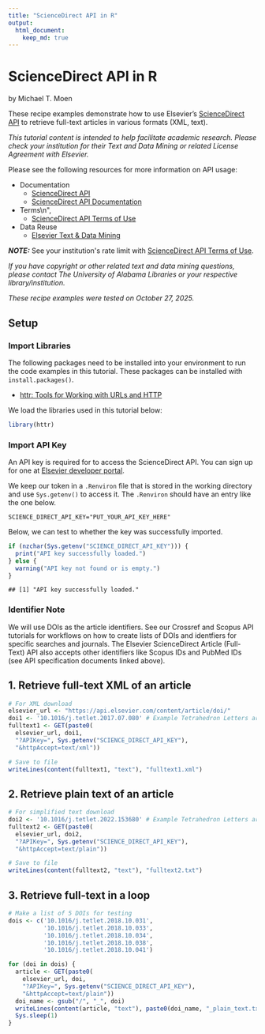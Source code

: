 ```yaml
---
title: "ScienceDirect API in R"
output: 
  html_document:
    keep_md: true
---
```


# ScienceDirect API in R

by Michael T. Moen

These recipe examples demonstrate how to use Elsevier’s <a href="https://dev.elsevier.com/" target="_blank">ScienceDirect API</a> to retrieve full-text articles in various formats (XML, text).

*This tutorial content is intended to help facilitate academic research. Please check your institution for their Text and Data Mining or related License Agreement with Elsevier.*

Please see the following resources for more information on API usage:

- Documentation
    - <a href="https://dev.elsevier.com/" target="_blank">ScienceDirect API</a>
    - <a href="https://dev.elsevier.com/sd_api_spec.html" target="_blank">ScienceDirect API Documentation</a>
- Terms\n",
    - <a href="https://dev.elsevier.com/api_key_settings.html" target="_blank">ScienceDirect API Terms of Use</a>
- Data Reuse
    - <a href="https://dev.elsevier.com/tecdoc_text_mining.html" target="_blank">Elsevier Text & Data Mining</a>

_**NOTE:**_ See your institution's rate limit with <a href="https://dev.elsevier.com/api_key_settings.html" target="_blank">ScienceDirect API Terms of Use</a>.

*If you have copyright or other related text and data mining questions, please contact The University of Alabama Libraries or your respective library/institution.*

*These recipe examples were tested on October 27, 2025.*

## Setup

### Import Libraries

The following packages need to be installed into your environment to run the code examples in this tutorial. These packages can be installed with `install.packages()`.

- <a href="https://cran.r-project.org/web/packages/httr/index.html" target="_blank">httr: Tools for Working with URLs and HTTP</a>

We load the libraries used in this tutorial below:


``` r
library(httr)
```

### Import API Key

An API key is required for to access the ScienceDirect API. You can sign up for one at <a href="https://dev.elsevier.com/" target="_blank">Elsevier developer portal</a>.

We keep our token in a `.Renviron` file that is stored in the working directory and use `Sys.getenv()` to access it. The `.Renviron` should have an entry like the one below.

```text
SCIENCE_DIRECT_API_KEY="PUT_YOUR_API_KEY_HERE"
```

Below, we can test to whether the key was successfully imported.


``` r
if (nzchar(Sys.getenv("SCIENCE_DIRECT_API_KEY"))) {
  print("API key successfully loaded.")
} else {
  warning("API key not found or is empty.")
}
```

```
## [1] "API key successfully loaded."
```

### Identifier Note

We will use DOIs as the article identifiers. See our Crossref and Scopus API tutorials for workflows on how to create lists of DOIs and identfiers for specific searches and journals. The Elsevier ScienceDirect Article (Full-Text) API also accepts other identifiers like Scopus IDs and PubMed IDs (see API specification documents linked above).

## 1. Retrieve full-text XML of an article


``` r
# For XML download
elsevier_url <- "https://api.elsevier.com/content/article/doi/"
doi1 <- '10.1016/j.tetlet.2017.07.080' # Example Tetrahedron Letters article
fulltext1 <- GET(paste0(
  elsevier_url, doi1,
  "?APIKey=", Sys.getenv("SCIENCE_DIRECT_API_KEY"),
  "&httpAccept=text/xml"))

# Save to file
writeLines(content(fulltext1, "text"), "fulltext1.xml")
```

## 2. Retrieve plain text of an article


``` r
# For simplified text download
doi2 <- '10.1016/j.tetlet.2022.153680' # Example Tetrahedron Letters article
fulltext2 <- GET(paste0(
  elsevier_url, doi2,
  "?APIKey=", Sys.getenv("SCIENCE_DIRECT_API_KEY"),
  "&httpAccept=text/plain"))

# Save to file
writeLines(content(fulltext2, "text"), "fulltext2.txt")
```

## 3. Retrieve full-text in a loop


``` r
# Make a list of 5 DOIs for testing
dois <- c('10.1016/j.tetlet.2018.10.031',
          '10.1016/j.tetlet.2018.10.033',
          '10.1016/j.tetlet.2018.10.034',
          '10.1016/j.tetlet.2018.10.038',
          '10.1016/j.tetlet.2018.10.041')

for (doi in dois) {
  article <- GET(paste0(
    elsevier_url, doi,
    "?APIKey=", Sys.getenv("SCIENCE_DIRECT_API_KEY"),
    "&httpAccept=text/plain"))
  doi_name <- gsub("/", "_", doi)
  writeLines(content(article, "text"), paste0(doi_name, "_plain_text.txt"))
  Sys.sleep(1)
}
```
